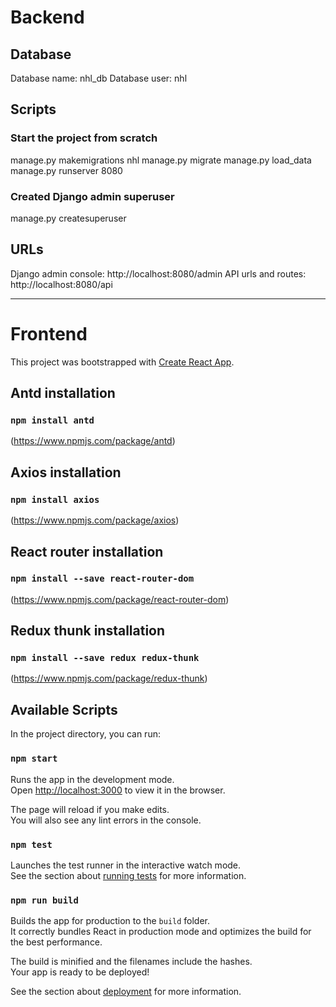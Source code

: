 # Backend

## Database

Database name: nhl_db
Database user: nhl

## Scripts

### Start the project from scratch

manage.py makemigrations nhl
manage.py migrate
manage.py load_data
manage.py runserver 8080

### Created Django admin superuser

manage.py createsuperuser

## URLs

Django admin console: http://localhost:8080/admin
API urls and routes: http://localhost:8080/api

----------------------------------------------------------

# Frontend

This project was bootstrapped with [Create React App](https://github.com/facebook/create-react-app).

## Antd installation

### `npm install antd`

(https://www.npmjs.com/package/antd)

## Axios installation

### `npm install axios`

(https://www.npmjs.com/package/axios)

## React router installation

### `npm install --save react-router-dom`

(https://www.npmjs.com/package/react-router-dom)

## Redux thunk installation

### `npm install --save redux redux-thunk`

(https://www.npmjs.com/package/redux-thunk)

## Available Scripts

In the project directory, you can run:

### `npm start`

Runs the app in the development mode.<br />
Open [http://localhost:3000](http://localhost:3000) to view it in the browser.

The page will reload if you make edits.<br />
You will also see any lint errors in the console.

### `npm test`

Launches the test runner in the interactive watch mode.<br />
See the section about [running tests](https://facebook.github.io/create-react-app/docs/running-tests) for more information.

### `npm run build`

Builds the app for production to the `build` folder.<br />
It correctly bundles React in production mode and optimizes the build for the best performance.

The build is minified and the filenames include the hashes.<br />
Your app is ready to be deployed!

See the section about [deployment](https://facebook.github.io/create-react-app/docs/deployment) for more information.
